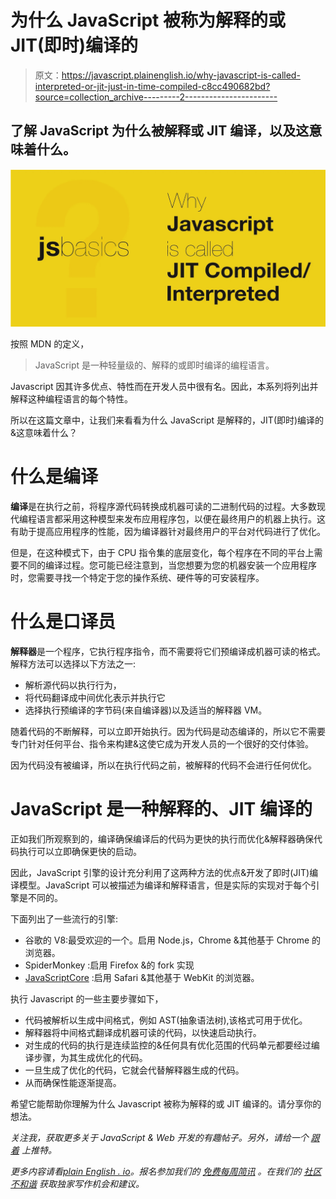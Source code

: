 # 为什么 JavaScript 被称为解释的或 JIT(即时)编译的

> 原文：<https://javascript.plainenglish.io/why-javascript-is-called-interpreted-or-jit-just-in-time-compiled-c8cc490682bd?source=collection_archive---------2----------------------->

## 了解 JavaScript 为什么被解释或 JIT 编译，以及这意味着什么。

![](img/493e773944b320e84b0365c28fe2042e.png)

按照 MDN 的定义，

> JavaScript 是一种轻量级的、解释的或即时编译的编程语言。

Javascript 因其许多优点、特性而在开发人员中很有名。因此，本系列将列出并解释这种编程语言的每个特性。

所以在这篇文章中，让我们来看看为什么 JavaScript 是解释的，JIT(即时)编译的&这意味着什么？

# 什么是编译

**编译**是在执行之前，将程序源代码转换成机器可读的二进制代码的过程。大多数现代编程语言都采用这种模型来发布应用程序包，以便在最终用户的机器上执行。这有助于提高应用程序的性能，因为编译器针对最终用户的平台对代码进行了优化。

但是，在这种模式下，由于 CPU 指令集的底层变化，每个程序在不同的平台上需要不同的编译过程。您可能已经注意到，当您想要为您的机器安装一个应用程序时，您需要寻找一个特定于您的操作系统、硬件等的可安装程序。

# 什么是口译员

**解释器**是一个程序，它执行程序指令，而不需要将它们预编译成机器可读的格式。
解释方法可以选择以下方法之一:

*   解析源代码以执行行为，
*   将代码翻译成中间优化表示并执行它
*   选择执行预编译的字节码(来自编译器)以及适当的解释器 VM。

随着代码的不断解释，可以立即开始执行。因为代码是动态编译的，所以它不需要专门针对任何平台、指令来构建&这使它成为开发人员的一个很好的交付体验。

因为代码没有被编译，所以在执行代码之前，被解释的代码不会进行任何优化。

# JavaScript 是一种解释的、JIT 编译的

正如我们所观察到的，编译确保编译后的代码为更快的执行而优化&解释器确保代码执行可以立即确保更快的启动。

因此，JavaScript 引擎的设计充分利用了这两种方法的优点&开发了即时(JIT)编译模型。JavaScript 可以被描述为编译和解释语言，但是实际的实现对于每个引擎是不同的。

下面列出了一些流行的引擎:

*   谷歌的 V8:最受欢迎的一个。启用 Node.js，Chrome &其他基于 Chrome 的浏览器。
*   SpiderMonkey :启用 Firefox &的 fork 实现
*   [JavaScriptCore](https://en.wikipedia.org/wiki/WebKit#JavaScriptCore) :启用 Safari &其他基于 WebKit 的浏览器。

执行 Javascript 的一些主要步骤如下，

*   代码被解析以生成中间格式，例如 AST(抽象语法树),该格式可用于优化。
*   解释器将中间格式翻译成机器可读的代码，以快速启动执行。
*   对生成的代码的执行是连续监控的&任何具有优化范围的代码单元都要经过编译步骤，为其生成优化的代码。
*   一旦生成了优化的代码，它就会代替解释器生成的代码。
*   从而确保性能逐渐提高。

希望它能帮助你理解为什么 Javascript 被称为解释的或 JIT 编译的。请分享你的想法。

*关注我，获取更多关于 JavaScript & Web 开发的有趣帖子。另外，请给一个* [*跟着*](https://twitter.com/jsbasics_dev) *上推特。*

*更多内容请看*[*plain English . io*](http://plainenglish.io/)*。报名参加我们的* [*免费每周简讯*](http://newsletter.plainenglish.io/) *。在我们的* [*社区不和谐*](https://discord.gg/GtDtUAvyhW) *获取独家写作机会和建议。*